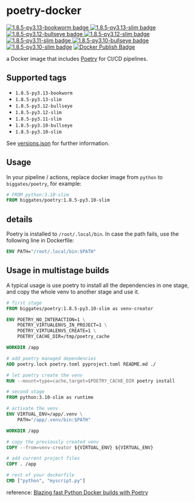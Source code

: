 # poetry-docker

[![1.8.5-py3.13-bookworm badge](https://img.shields.io/docker/v/biggates/poetry/1.8.5-py3.13-bookworm?label=biggates%2Fpoetry&logo=docker) ![1.8.5-py3.13-slim badge](https://img.shields.io/docker/v/biggates/poetry/1.8.5-py3.13-slim?label=biggates%2Fpoetry&logo=docker) ![1.8.5-py3.12-bullseye badge](https://img.shields.io/docker/v/biggates/poetry/1.8.5-py3.12-bullseye?label=biggates%2Fpoetry&logo=docker) ![1.8.5-py3.12-slim badge](https://img.shields.io/docker/v/biggates/poetry/1.8.5-py3.12-slim?label=biggates%2Fpoetry&logo=docker) ![1.8.5-py3.11-slim badge](https://img.shields.io/docker/v/biggates/poetry/1.8.5-py3.11-slim?label=biggates%2Fpoetry&logo=docker) ![1.8.5-py3.10-bullseye badge](https://img.shields.io/docker/v/biggates/poetry/1.8.5-py3.10-bullseye?label=biggates%2Fpoetry&logo=docker) ![1.8.5-py3.10-slim badge](https://img.shields.io/docker/v/biggates/poetry/1.8.5-py3.10-slim?label=biggates%2Fpoetry&logo=docker)](https://hub.docker.com/r/biggates/poetry) [![Docker Publish Badge](https://github.com/biggates/poetry-docker/actions/workflows/docker-publish.yml/badge.svg?branch=master)](https://github.com/biggates/poetry-docker/actions/workflows/docker-publish.yml)

a Docker image that includes [Poetry](https://python-poetry.org/) for CI/CD pipelines.

## Supported tags

- `1.8.5-py3.13-bookworm`
- `1.8.5-py3.13-slim`
- `1.8.5-py3.12-bullseye`
- `1.8.5-py3.12-slim`
- `1.8.5-py3.11-slim`
- `1.8.5-py3.10-bullseye`
- `1.8.5-py3.10-slim`

See [versions.json](./versions.json) for further information.

## Usage

In your pipeline / actions, replace docker image from `python` to `biggates/poetry`, for example:

```dockerfile
# FROM python:3.10-slim
FROM biggates/poetry:1.8.5-py3.10-slim
```

## details

Poetry is installed to `/root/.local/bin`. In case the path fails, use the following line in Dockerfile:

```dockerfile
ENV PATH="/root/.local/bin:$PATH"
```

## Usage in multistage builds

A typical usage is use poetry to install all the dependencies in one stage, and copy the whole venv to another stage and use it.

```dockerfile
# first stage
FROM biggates/poetry:1.8.5-py3.10-slim as venv-creator

ENV POETRY_NO_INTERACTION=1 \
    POETRY_VIRTUALENVS_IN_PROJECT=1 \
    POETRY_VIRTUALENVS_CREATE=1 \
    POETRY_CACHE_DIR=/tmp/poetry_cache

WORKDIR /app

# add poetry managed dependencies
ADD poetry.lock poetry.toml pyproject.toml README.md ./

# let poetry create the venv
RUN --mount=type=cache,target=$POETRY_CACHE_DIR poetry install

# second stage
FROM python:3.10-slim as runtime

# activate the venv
ENV VIRTUAL_ENV=/app/.venv \
    PATH="/app/.venv/bin:$PATH"

WORKDIR /app

# copy the previously created venv
COPY --from=venv-creator ${VIRTUAL_ENV} ${VIRTUAL_ENV}

# add current project files
COPY . /app

# rest of your dockerfile
CMD ["python", "myscript.py"]
```

reference: [Blazing fast Python Docker builds with Poetry](https://medium.com/@albertazzir/blazing-fast-python-docker-builds-with-poetry-a78a66f5aed0)
